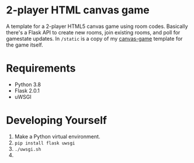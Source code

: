 # 2-player HTML canvas game
A template for a 2-player HTML5 canvas game using room codes. Basically there's a Flask API to create new rooms, join existing rooms, and poll for gamestate updates. In `/static` is a copy of my [canvas-game](https://github.com/tassaron/canvas-game) template for the game itself.

# Requirements
* Python 3.8
* Flask 2.0.1
* uWSGI

# Developing Yourself
1. Make a Python virtual environment.
2. `pip install flask uwsgi`
3. `./uwsgi.sh`
4. 